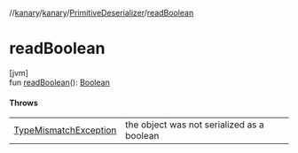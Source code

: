 //[kanary](../../../index.md)/[kanary](../index.md)/[PrimitiveDeserializer](index.md)/[readBoolean](read-boolean.md)

# readBoolean

[jvm]\
fun [readBoolean](read-boolean.md)(): [Boolean](https://kotlinlang.org/api/latest/jvm/stdlib/kotlin/-boolean/index.html)

#### Throws

| | |
|---|---|
| [TypeMismatchException](../-type-mismatch-exception/index.md) | the object was not serialized as a boolean |
